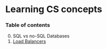 # Learning CS concepts

### Table of contents
0. SQL vs no-SQL Databases
1. [Load Balancers](./Load_Balancers.md)

